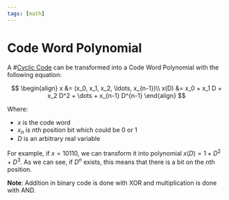 ```yaml
---
tags: [math]
---
```


# Code Word Polynomial

A #[Cyclic Code](202212192231.md) can be transformed into a Code Word Polynomial
with the following equation:

$$
\begin{align}
x &= (x_0, x_1, x_2, \ldots, x_{n-1})\\
x(D) &= x_0 + x_1 D + x_2 D^2 + \dots + x_{n-1} D^{n-1}
\end{align}
$$

Where:
- $x$ is the code word
- $x_n$ is $n$th position bit which could be 0 or 1
- $D$ is an arbitrary real variable

For example, if $x = 10110$, we can transform it into polynomial $x(D) = 1 + D^2 + D^3$.
As we can see, if $D^n$ exists, this means that there is a bit on the $n$th
position.

**Note**: Addition in binary code is done with XOR and multiplication is done
with AND.
